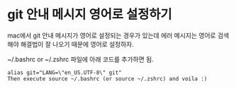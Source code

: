 # git 안내 메시지 영어로 설정하기

mac에서 git 안내 메시지가 영어로 설정되는 경우가 있는데
에러 메시지는 영어로 검색해야 해결법이 잘 나오기 때문에 영어로 설정하자.

~/.bashrc or ~/.zshrc 파일에 아래 코드를 추가하면 됨.

```
alias git="LANG=\"en_US.UTF-8\" git"
Then execute source ~/.bashrc (or source ~/.zshrc) and voila :)
```
